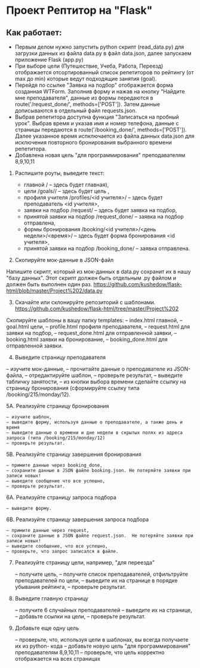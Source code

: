# Проект Рептитор на "Flask"

## Как работает:
- Первым делом нужно запустить python скрипт (read_data.py) для загрузки данных из файла data.py в файл data.json, далее запускаем приложение Flask (app.py)
- При выборе цели (Путешествие, Учеба, Работа, Переезд) отображается отсортированный список репетиторов по рейтингу (от max до min) которые ведут подходящие занятия (goal).  
- Перейдя по ссылке "Заявка на подбор" отображается форма созданная WTForm. Заполнив форму и нажав на кнопку "Найдите мне преподавателя", данные из формы передаются в route('/request_done/', methods=['POST']). Затем данные дописываются в отдельный файл requests.json.   
- Выбрав репетитора доступна функция "Записаться на пробный урок". Выбрав время и указав имя и номер телефона, данные с страницы передаются в route('/booking_done/', methods=['POST']). Далее указанное время испключается из файла данных data.json для исключения повторного бронирования выбранного времени репетитора.
- Добавлена новая цель "для программирования" преподавателям 8,9,10,11


1. Распишите роуты, выведите текст:

    - главной / – здесь будет главная),
    - цели /goals/<goal>/  – здесь будет цель <goal>,
    - профиля учителя /profiles/<id учителя>/ – здесь будет преподаватель <id учителя>,
    - заявки на подбор /request/ – здесь будет заявка на подбор,
    - принятой заявки на подбор /request_done/ – заявка на подбор отправлена,
    - формы бронирования /booking/<id учителя>/<день недели>/<время>/ – здесь будет форма бронирования <id учителя>,
    - принятой заявки на подбор /booking_done/   – заявка отправлена.

2. Скопируйте мок-данные в JSON-файл

Напишите скрипт, который из мок-данных в data.py сохранит их в нашу  "базу данных".
Этот скрипт должен быть отдельным .py файлом и должен быть выполнен один раз.
https://github.com/kushedow/flask-html/blob/master/Project%202/data.py

3. Скачайте или склонируйте репозиторий с шаблонами.
https://github.com/kushedow/flask-html/tree/master/Project%202

Скопируйте шаблоны в вашу папку templates:
– index.html главной,
– goal.html цели,
– profile.html профиля преподавателя,
– request.html для заявки на подбор,
– request_done.html для отправленной заявки,
– booking.html заявки на бронирование,
– booking_done.html для отправленной заявки.

4. Выведите страницу преподавателя

– изучите мок-данные,
– прочитайте  данные о преподавателе из JSON-файла,
– отредактируйте шаблон,
– проверьте результат,
– выведите табличку занятости,
– из кнопки выбора времени сделайте ссылку на страницу бронирования
     (cформируйте ссылку типа /booking/215/monday/12).

5А. Реализуйте страницу бронирования 

    – изучите шаблон,
    – выведите форму, используя данные о преподавателе, а также день и время
    – выведите данные о времени и дне недели в скрытых полях из адреса запроса (типа /booking/215/monday/12)
    – проверьте результат.

5B. Реализуйте страницу завершения бронирования

    – примите данные через booking_done,
    – сохраните данные в JSON файле booking.json. Не потеряйте заявки при записи новых!
    – выведите сообщение что все успешно,
    – проверьте результат.

6А. Реализуйте страницу запроса подбора

    – выведите форму.

6B. Реализуйте страницу завершения запроса подбора

    – примите данные через request,
    – сохраните данные в JSON файле request.json.  Не потеряйте заявки при записи новых!
    – выведите сообщение, что все успешно,
    – проверьте, что запрос записался в файле.  
   

7. Реализуйте страницу цели, например, "для переезда"

    – получите цель,
    – получите список преподавателей, отфильтруйте преподавателей по цели,
    – выведите их на странице в порядке убывания рейтинга,
    – проверьте результат.

8. Выведите главную страницу

    – получите 6 случайных преподавателей 
    – выведите их на странице,
    – добавьте ссылки на цели,
    – проверьте результат.

9. Добавьте еще одну цель

   – проверьте, что, используя цели в шаблонах, вы всегда получаете их из python- кода
   – добавьте новую цель "для программирования" преподавателям   8,9,10,11
   – проверьте, что цель корректно отображается на всех страницах
